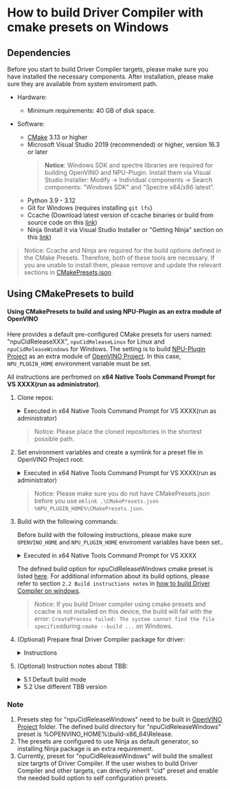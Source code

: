 # How to build Driver Compiler with cmake presets on Windows

## Dependencies

Before you start to build Driver Compiler targets, please make sure you have installed the necessary components. After installation, please make sure they are available from system enviroment path.

- Hardware:
    - Minimum requirements: 40 GB of disk space.

- Software:
    - [CMake](https://cmake.org/download/) 3.13 or higher
    - Microsoft Visual Studio 2019 (recommended) or higher, version 16.3 or later
        > **Notice**: Windows SDK and spectre libraries are required for building OpenVINO and NPU-Plugin. Install them via Visual Studio Installer: Modify -> Individual components -> Search components: "Windows SDK" and "Spectre x64/x86 latest".
    - Python 3.9 - 3.12
    - Git for Windows (requires installing `git lfs`)
    - Ccache (Download latest version of ccache binaries or build from source code on this [link](https://github.com/ccache/ccache/releases))
    - Ninja (Install it via Visual Studio Installer or "Getting Ninja" section on this [link](https://ninja-build.org/))

> Notice: Ccache and Ninja are required for the build options defined in the CMake Presets. Therefore, both of these tools are necessary. If you are unable to install them, please remove and update the relevant sections in [CMakePresets.json](../../../CMakePresets.json#L5).


## Using CMakePresets to build

#### Using CMakePresets to build and using NPU-Plugin as an extra module of OpenVINO

Here provides a default pre-configured CMake presets for users named: "npuCidReleaseXXX", `npuCidReleaseLinux` for Linux and `npuCidReleaseWindows` for Windows. The setting is to build [NPU-Plugin Project] as an extra module of [OpenVINO Project]. In this case, `NPU_PLUGIN_HOME` environment variable must be set.

All instructions are perfromed on **x64 Native Tools Command Prompt for VS XXXX(run as administrator)**.

1. Clone repos:
    <details>
    <summary>Executed in x64 Native Tools Command Prompt for VS XXXX(run as administrator)</summary>

    ```sh
        # set the proxy, if required.
        # set  http_proxy=xxxx
        # set  https_proxy=xxxx

        cd C:\workspace(Just an example, you could use your own branch/tag/commit.)
        git clone https://github.com/openvinotoolkit/openvino.git 
        cd openvino
        git checkout -b master origin/master (Just an example, you could use your own branch/tag/commit.)
        git submodule update --init --recursive

        cd C:\workspace (Just an example, you could use your own branch/tag/commit.)
        git clone https://github.com/openvinotoolkit/npu_plugin.git
        cd npu_plugin
        git checkout -b develop origin/develop (Just an example, you could use your own branch/tag/commit.)
        git submodule update --init --recursive
    ```
    </details>

    > Notice: Please place the cloned repositories in the shortest possible path.

2. Set environment variables and create a symlink for a preset file in OpenVINO Project root:
    <details>
    <summary>Executed in x64 Native Tools Command Prompt for VS XXXX(run as administrator)</summary>
    
    ```sh
        # set the enviroment variables
        set OPENVINO_HOME=C:\workspace\openvino (need change to your own path)
        set NPU_PLUGIN_HOME=C:\workspace\npu_plugin (need change to your own path)

        cd %OPENVINO_HOME%
        mklink .\CMakePresets.json %NPU_PLUGIN_HOME%\CMakePresets.json
    ```
    </details>

    > Notice: Please make sure you do not have CMakePresets.json before you use `mklink .\CMakePresets.json %NPU_PLUGIN_HOME%\CMakePresets.json`.

3. Build with the following commands:

    Before build with the following instructions, please make sure `OPENVINO_HOME` and `NPU_PLUGIN_HOME` enviroment variables have been set..

    <details>
    <summary>Executed in x64 Native Tools Command Prompt for VS XXXX</summary>
    
    ```sh
        cd %OPENVINO_HOME%
        cmake --preset npuCidReleaseWindows
        cd build-x86_64\Release\
        cmake --build .\ --target compilerTest profilingTest vpuxCompilerL0Test loaderTest
    ```
    </details>
    
    The defined build option for npuCidReleaseWindows cmake preset is listed [here](../../../CMakePresets.json#L280). For additional information about its build options, please refer to section `2.2 Build instructions notes` in [how to build Driver Compiler on windows](./how_to_build_driver_compiler_on_windows.md).

    > Notice: If you build Driver compiler using cmake presets and ccache is not installed on this device, the build will fail with the error: `CreateProcess failed: The system cannot find the file specified`during `cmake --build ...` on Windows.

4. (Optional) Prepare final Driver Compiler package for driver:

    <details>
    <summary>Instructions</summary>

    All Driver Compiler related targets have now been generated in `%OPENVINO_HOME%\bin\intel\Release` folder, where the binary npu_driver_compiler.dll can be found. The following instructions are provided to pack Driver Compiler related targets to the specified location.

    ```sh
        #install Driver compiler related targets to current path. A `cid` folder will be generated to `%OPENVINO_HOME%\build-x86_64`.
        cd %OPENVINO_HOME%\build-x86_64
        cmake --install .\ --prefix .\ --component CiD


        # or to get a related compressed file. A RELEASE-CiD.zip compressed file will be generated to `%OPENVINO_HOME%\build-x86_64\`.
        cpack -D CPACK_COMPONENTS_ALL=CiD -D CPACK_CMAKE_GENERATOR=Ninja -D CPACK_PACKAGE_FILE_NAME="RELEASE" -G "ZIP"
    ```
    </details>

5. (Optional) Instruction notes about TBB:

    <details>
    <summary>5.1 Default build mode</summary>

    Nowadays the Driver Compiler is building with TBB mode as default using `-D THREADING=TBB`.
    
    You can also use Sequential mode `-D THREADING=SEQ` to compile. More info about SEQ mode, please refer to this [file](https://github.com/openvinotoolkit/openvino/blob/0ebff040fd22daa37612a82fdf930ffce4ebb099/docs/dev/cmake_options_for_custom_compilation.md#options-affecting-binary-size).

    </details>

    <details>
    <summary>5.2 Use different TBB version</summary>

    When use TBB mode in build option, the default TBB is downloaded by [OpenVINO Project], located in `%OPENVINO_HME%\temp\tbb`.

    If you wish to build with a specific version of TBB, you can download it from [oneTBB Project] and unzip its [release package](https://github.com/oneapi-src/oneTBB/releases). Then, use the `-D ENABLE_SYSTEM_TBB=OFF -D TBBROOT=C:\Users\Local_Admin\workspace\path\to\downloaded\tbb` option to build.
    
    If you would like to build TBB on your own, please refer to [INSTALL.md](https://github.com/oneapi-src/oneTBB/blob/master/INSTALL.md#build-onetbb) in [oneTBB Project] and add `-D CMAKE_MSVC_RUNTIME_LIBRARY="MultiThreaded"` in build option.

    </details>

### Note

1. Presets step for "npuCidReleaseWindows" need to be built in [OpenVINO Project] folder. The defined build directory for "npuCidReleaseWindows" preset is %OPENVINO_HOME%\build-x86_64\Release.
2. The presets are configured to use Ninja as default generator, so installing Ninja package is an extra requirement.
3. Currently, preset for "npuCidReleaseWindows" will build the smallest size targrts of Driver Compiler. If the user wishes to build Driver Compiler and other targets, can driectly inherit "cid" preset and enable the needed build option to self configuration presets.

[OpenVINO Project]: https://github.com/openvinotoolkit/openvino
[NPU-Plugin Project]: https://github.com/openvinotoolkit/npu_plugin
[oneTBB Project]: https://github.com/oneapi-src/oneTBB
